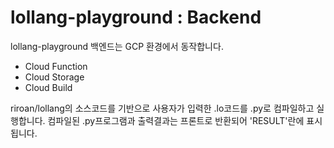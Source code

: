 # lollang-playground : Backend

lollang-playground 백엔드는 GCP 환경에서 동작합니다.
* Cloud Function
* Cloud Storage
* Cloud Build

riroan/lollang의 소스코드를 기반으로 사용자가 입력한 .lo코드를 .py로 컴파일하고 실행합니다.
컴파일된 .py프로그램과 출력결과는 프론트로 반환되어 'RESULT'란에 표시됩니다.